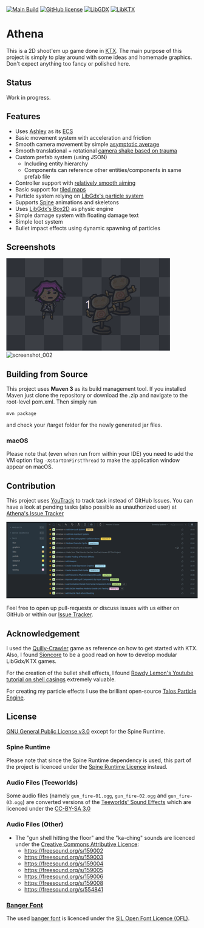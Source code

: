 [![Main Build](https://img.shields.io/github/workflow/status/theovier/athena/Kotlin%20CI%20with%20Maven?label=Main)](https://github.com/theovier/athena/actions)
[![GitHub license](https://img.shields.io/github/license/theovier/athena)](https://github.com/theovier/athena/blob/main/COPYING)
[![LibGDX](https://img.shields.io/badge/LibGDX-1.10.0-red.svg)](https://github.com/libgdx/libgdx)
[![LibKTX](https://img.shields.io/badge/LibKTX-1.10.0--b1-red.svg)](https://github.com/libktx/ktx)

# Athena
This is a 2D shoot'em up game done in [KTX](https://github.com/libktx/ktx).
The main purpose of this project is simply to play around with some ideas and homemade graphics.
Don't expect anything too fancy or polished here.

## Status
Work in progress.

## Features
- Uses [Ashley](https://github.com/libktx/ktx/tree/master/ashley) as its [ECS](https://en.wikipedia.org/wiki/Entity_component_system)
- Basic movement system with acceleration and friction
- Smooth camera movement by simple [asymptotic average](https://www.youtube.com/watch?v=tu-Qe66AvtY&t)
- Smooth translational + rotational [camera shake based on trauma](https://www.youtube.com/watch?v=tu-Qe66AvtY&t)
- Custom prefab system (using JSON)
  - Including entity hierarchy
  - Components can reference other entities/components in same prefab file
- Controller support with [relatively smooth aiming](https://www.gamasutra.com/blogs/MarkVenturelli/20150817/251387/Everything_I_Learned_About_DualStick_Shooter_Controls.php)
- Basic support for [tiled maps](https://github.com/libktx/ktx/tree/master/tiled)
- Particle system relying on [LibGdx's particle system](https://github.com/libgdx/libgdx/wiki/2D-ParticleEffects)
- Supports [Spine](http://de.esotericsoftware.com/) animations and skeletons
- Uses [LibGdx's Box2D](https://github.com/libgdx/libgdx/wiki/Box2d) as physic engine
- Simple damage system with floating damage text
- Simple loot system
- Bullet impact effects using dynamic spawning of particles 

## Screenshots
![screenshot_001](screenshots/screenshot_002.gif)
![screenshot_002](screenshots/screenshot_003.gif)

## Building from Source
This project uses **Maven 3** as its build management tool.
If you installed Maven just clone the repository or download the .zip and navigate to the root-level pom.xml.
Then simply run

```
mvn package
```

and check your /target folder for the newly generated jar files.

### macOS
Please note that (even when run from within your IDE) you need to add the VM option flag `-XstartOnFirstThread`
to make the application window appear on macOS.

## Contribution
This project uses [YouTrack](https://www.jetbrains.com/de-de/youtrack/) to track task instead of GitHub Issues.
You can have a look at pending tasks (also possible as unauthorized user) at [Athena's Issue Tracker](https://theovier.myjetbrains.com/youtrack/issues/ATHENA#)

![issue_tracker](screenshots/issue_tracker.png)

Feel free to open up pull-requests or discuss issues with us either on GitHub or within our [Issue Tracker](https://theovier.myjetbrains.com/youtrack/issues/ATHENA#).

## Acknowledgement
I used the [Quilly-Crawler](https://github.com/Quillraven/Quilly-Crawler) game as reference on how to get started with KTX.
Also, I found [Sioncore](https://github.com/dsaltares/sioncore) to be a good read on how to develop modular LibGdx/KTX games.

For the creation of the bullet shell effects, I found [Rowdy Lemon's Youtube tutorial on shell casings](https://www.youtube.com/watch?v=vTAR14bVJPA&list=LL&index=16) extremely valuable.

For creating my particle effects I use the brilliant open-source [Talos Particle Engine](https://github.com/rockbite/talos).

## License
[GNU General Public License v3.0](https://choosealicense.com/licenses/gpl-3.0/#) except for the Spine Runtime.

### Spine Runtime
Please note that since the Spine Runtime dependency is used, this part of the project is licenced under the [Spine Runtime Licence](https://github.com/EsotericSoftware/spine-runtimes/blob/4.0/LICENSE) instead.

### Audio Files (Teeworlds)
Some audio files (namely `gun_fire-01.ogg`, `gun_fire-02.ogg` and `gun_fire-03.ogg`) are converted versions of the [Teeworlds' Sound Effects](https://github.com/teeworlds/teeworlds/tree/master/datasrc/audio) which are licenced under the [CC-BY-SA 3.0](https://github.com/teeworlds/teeworlds/blob/master/license.txt) 

### Audio Files (Other)
* The "gun shell hitting the floor" and the "ka-ching" sounds are licenced under the [Creative Commons Attributive Licence](https://creativecommons.org/licenses/by/3.0):
  * https://freesound.org/s/159002
  * https://freesound.org/s/159003
  * https://freesound.org/s/159004
  * https://freesound.org/s/159005
  * https://freesound.org/s/159006
  * https://freesound.org/s/159008
  * https://freesound.org/s/554841

### [Banger Font](https://www.1001fonts.com/bangers-font.html)
The used [banger font](https://www.1001fonts.com/bangers-font.html) is licenced under the [SIL Open Font Licence (OFL)](http://scripts.sil.org/OFL).